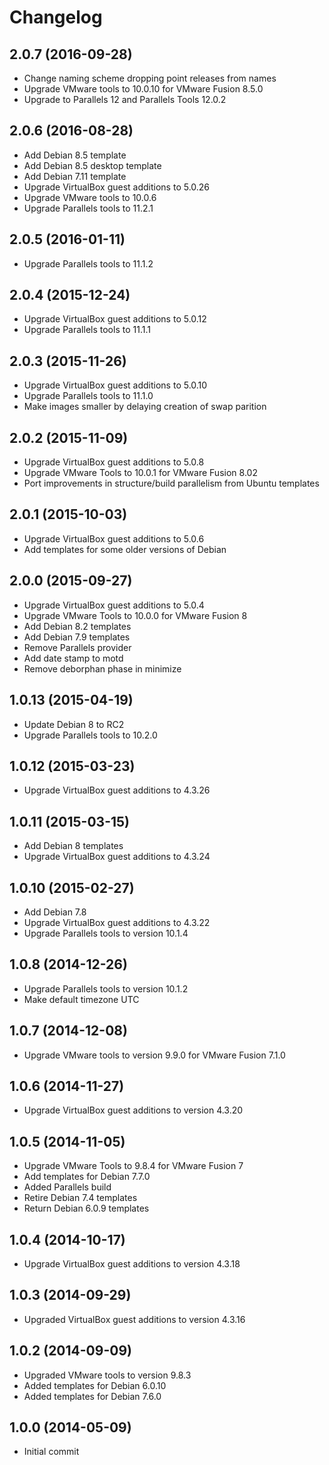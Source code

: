 # Changelog

## 2.0.7 (2016-09-28)

* Change naming scheme dropping point releases from names
* Upgrade VMware tools to 10.0.10 for VMware Fusion 8.5.0
* Upgrade to Parallels 12 and Parallels Tools 12.0.2

## 2.0.6 (2016-08-28)

* Add Debian 8.5 template
* Add Debian 8.5 desktop template
* Add Debian 7.11 template
* Upgrade VirtualBox guest additions to 5.0.26
* Upgrade VMware tools to 10.0.6
* Upgrade Parallels tools to 11.2.1

## 2.0.5 (2016-01-11)

* Upgrade Parallels tools to 11.1.2

## 2.0.4 (2015-12-24)

* Upgrade VirtualBox guest additions to 5.0.12
* Upgrade Parallels tools to 11.1.1

## 2.0.3 (2015-11-26)

* Upgrade VirtualBox guest additions to 5.0.10
* Upgrade Parallels tools to 11.1.0
* Make images smaller by delaying creation of swap parition

## 2.0.2 (2015-11-09)

* Upgrade VirtualBox guest additions to 5.0.8
* Upgrade VMware Tools to 10.0.1 for VMware Fusion 8.02
* Port improvements in structure/build parallelism from Ubuntu templates

## 2.0.1 (2015-10-03)

* Upgrade VirtualBox guest additions to 5.0.6
* Add templates for some older versions of Debian

## 2.0.0 (2015-09-27)

* Upgrade VirtualBox guest additions to 5.0.4
* Upgrade VMware Tools to 10.0.0 for VMware Fusion 8
* Add Debian 8.2 templates
* Add Debian 7.9 templates
* Remove Parallels provider
* Add date stamp to motd
* Remove deborphan phase in minimize

## 1.0.13 (2015-04-19)

* Update Debian 8 to RC2
* Upgrade Parallels tools to 10.2.0

## 1.0.12 (2015-03-23)

* Upgrade VirtualBox guest additions to 4.3.26

## 1.0.11 (2015-03-15)

* Add Debian 8 templates
* Upgrade VirtualBox guest additions to 4.3.24

## 1.0.10 (2015-02-27)

* Add Debian 7.8
* Upgrade VirtualBox guest additions to 4.3.22
* Upgrade Parallels tools to version 10.1.4

## 1.0.8 (2014-12-26)

* Upgrade Parallels tools to version 10.1.2
* Make default timezone UTC

## 1.0.7 (2014-12-08)

* Upgrade VMware tools to version 9.9.0 for VMware Fusion 7.1.0

## 1.0.6 (2014-11-27)

* Upgrade VirtualBox guest additions to version 4.3.20

## 1.0.5 (2014-11-05)

* Upgrade VMware Tools to 9.8.4 for VMware Fusion 7
* Add templates for Debian 7.7.0
* Added Parallels build
* Retire Debian 7.4 templates
* Return Debian 6.0.9 templates

## 1.0.4 (2014-10-17)

* Upgrade VirtualBox guest additions to version 4.3.18

## 1.0.3 (2014-09-29)

* Upgraded VirtualBox guest additions to version 4.3.16

## 1.0.2 (2014-09-09)

* Upgraded VMware tools to version 9.8.3
* Added templates for Debian 6.0.10
* Added templates for Debian 7.6.0

## 1.0.0 (2014-05-09)

* Initial commit

